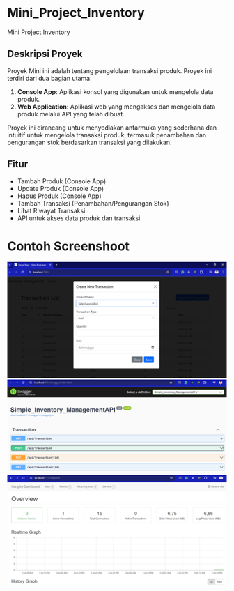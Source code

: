# Mini_Project_Inventory

Mini Project Inventory

## Deskripsi Proyek
Proyek Mini ini adalah tentang pengelolaan transaksi produk. Proyek ini terdiri dari dua bagian utama:

1. **Console App**: Aplikasi konsol yang digunakan untuk mengelola data produk.
2. **Web Application**: Aplikasi web yang mengakses dan mengelola data produk melalui API yang telah dibuat.

Proyek ini dirancang untuk menyediakan antarmuka yang sederhana dan intuitif untuk mengelola transaksi produk, termasuk penambahan dan pengurangan stok berdasarkan transaksi yang dilakukan.

## Fitur
- Tambah Produk (Console App)
- Update Produk (Console App)
- Hapus Produk (Console App)
- Tambah Transaksi (Penambahan/Pengurangan Stok)
- Lihat Riwayat Transaksi
- API untuk akses data produk dan transaksi

# Contoh Screenshoot
![Web Application](img/image.png)
![API](img/image1.png)
![HangFire](img/image2.png)
